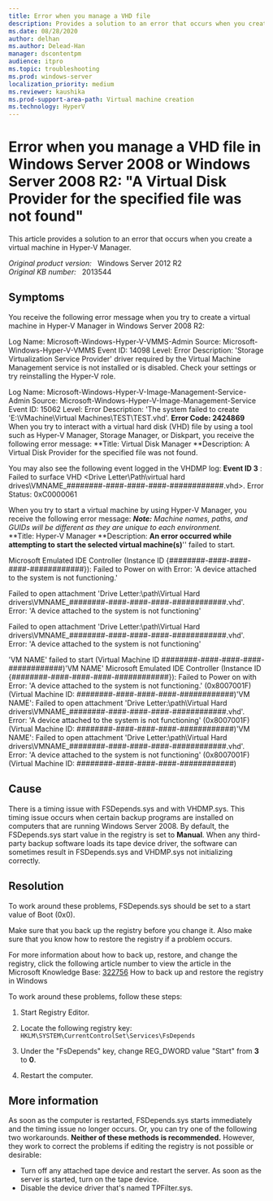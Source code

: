 ```yaml
---
title: Error when you manage a VHD file
description: Provides a solution to an error that occurs when you create a virtual machine in Hyper-V Manager.
ms.date: 08/28/2020
author: delhan
ms.author: Delead-Han
manager: dscontentpm
audience: itpro
ms.topic: troubleshooting
ms.prod: windows-server
localization_priority: medium
ms.reviewer: kaushika
ms.prod-support-area-path: Virtual machine creation
ms.technology: HyperV
---
```

# Error when you manage a VHD file in Windows Server 2008 or Windows Server 2008 R2: "A Virtual Disk Provider for the specified file was not found"

This article provides a solution to an error that occurs when you create a virtual machine in Hyper-V Manager.

_Original product version:_ &nbsp; Windows Server 2012 R2  
_Original KB number:_ &nbsp; 2013544

## Symptoms

You receive the following error message when you try to create a virtual machine in Hyper-V Manager in Windows Server 2008 R2:

Log Name: Microsoft-Windows-Hyper-V-VMMS-Admin
Source: Microsoft-Windows-Hyper-V-VMMS
Event ID: 14098
Level: Error
Description:
'Storage Virtualization Service Provider' driver required by the Virtual Machine Management service is not installed or is disabled. Check your settings or try reinstalling the Hyper-V role.  

Log Name: Microsoft-Windows-Hyper-V-Image-Management-Service-Admin
Source: Microsoft-Windows-Hyper-V-Image-Management-Service
Event ID: 15062
Level: Error
Description:
'The system failed to create 'E:\VMachine\Virtual Machines\TEST\TEST.vhd'. **Error Code: 2424869**  
 When you try to interact with a virtual hard disk (VHD) file by using a tool such as Hyper-V Manager, Storage Manager, or Diskpart, you receive the following error message: 
 **Title: Virtual Disk Manager 
 **Description: A Virtual Disk Provider for the specified file was not found.  

You may also see the following event logged in the VHDMP log: 
 **Event ID 3** : Failed to surface VHD \<Drive Letter\Path\virtual hard drives\VMNAME_########-####-####-####-############.vhd>. Error Status: 0xC0000061  

When you try to start a virtual machine by using Hyper-V Manager, you receive the following error message: 
 ***Note:*** *Machine names, paths, and GUIDs will be different as they are unique to each environment.*  
 **Title: Hyper-V Manager 
 **Description: **An error occurred while attempting to start the selected virtual machine(s)**'<VM Name>' failed to start. 

Microsoft Emulated IDE Controller (Instance ID {########-####-####-####-############}): Failed to Power on with Error: 'A device attached to the system is not functioning.' 

Failed to open attachment 'Drive Letter:\path\Virtual Hard drivers\VMNAME_########-####-####-####-############.vhd'. Error: 'A device attached to the system is not functioning' 

Failed to open attachment 'Drive Letter:\path\Virtual Hard drivers\VMNAME_########-####-####-####-############.vhd'. Error: 'A device attached to the system is not functioning' 

'VM NAME' failed to start (Virtual Machine ID ########-####-####-####-############)'VM NAME' Microsoft Emulated IDE Controller (Instance ID {########-####-####-####-############}): Failed to Power on with Error: 'A device attached to the system is not functioning.' (0x8007001F) (Virtual Machine ID: ########-####-####-####-############)'VM NAME': Failed to open attachment 'Drive Letter:\path\Virtual Hard drivers\VMNAME_########-####-####-####-############.vhd'. Error: 'A device attached to the system is not functioning' (0x8007001F) (Virtual Machine ID: ########-####-####-####-############)'VM NAME': Failed to open attachment 'Drive Letter:\path\Virtual Hard drivers\VMNAME_########-####-####-####-############.vhd'. Error: 'A device attached to the system is not functioning' (0x8007001F) (Virtual Machine ID: ########-####-####-####-############) 

## Cause

There is a timing issue with FSDepends.sys and with VHDMP.sys. This timing issue occurs when certain backup programs are installed on computers that are running Windows Server 2008. By default, the FSDepends.sys start value in the registry is set to **Manual**. When any third-party backup software loads its tape device driver, the software can sometimes result in FSDepends.sys and VHDMP.sys not initializing correctly. 

## Resolution  

To work around these problems, FSDepends.sys should be set to a start value of Boot (0x0). 

Make sure that you back up the registry before you change it. Also make sure that you know how to restore the registry if a problem occurs.  

For more information about how to back up, restore, and change the registry, click the following article number to view the article in the Microsoft Knowledge Base: [322756](https://support.microsoft.com/kb/322756/) How to back up and restore the registry in Windows

To work around these problems, follow these steps: 
 1) Start Registry Editor.
2) Locate the following registry key: 
 `HKLM\SYSTEM\CurrentControlSet\Services\FsDepends`  

3) Under the "FsDepends" key, change REG_DWORD value "Start" from **3** to **0**.
4) Restart the computer. 

## More information

As soon as the computer is restarted, FSDepends.sys starts immediately and the timing issue no longer occurs. 
 Or, you can try one of the following two workarounds. **Neither of these methods is recommended.** However, they work to correct the problems if editing the registry is not possible or desirable: 
- Turn off any attached tape device and restart the server. As soon as the server is started, turn on the tape device. 
- Disable the device driver that's named TPFilter.sys. 
